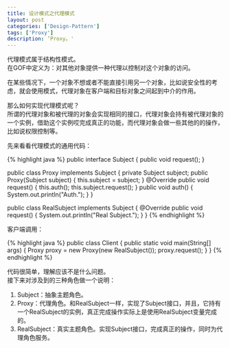 ```yaml
---
title: 设计模式之代理模式
layout: post
categories: ['Design-Pattern']
tags: ['Proxy']
description: ’Proxy。'
---
```


代理模式属于结构性模式。  
在GOF中定义为：对其他对象提供一种代理以控制对这个对象的访问。  

在某些情况下，一个对象不想或者不能直接引用另一个对象，比如说安全性的考虑，就会使用模式，代理对象在客户端和目标对象之间起到中介的作用。

那么如何实现代理模式呢？  
所谓的代理对象和被代理的对象会实现相同的接口，代理对象会持有被代理对象的一个实例，借助这个实例哎完成真正的功能，而代理对象会做一些其他的的操作，比如说权限控制等。

先来看看代理模式的通用代码：

{% highlight java %}
public interface Subject {
	public void request();
}

public class Proxy implements Subject {
	private Subject subject;
	public Proxy(Subject subject) {
		this.subject = subject;
	}
	@Override
	public void request() {
		this.auth();
		this.subject.request();
	}
	public void auth() {
		System.out.println("Auth.");
	}
}

public class RealSubject implements Subject {
	@Override
	public void request() {
		System.out.println("Real Subject.");
	}
}
{% endhighlight %}

客户端调用：

{% highlight java %}
public class Client {
	public static void main(String[] args) {
		Proxy proxy = new Proxy(new RealSubject());
		proxy.request();
	}
}
{% endhighlight %}

代码很简单，理解应该不是什么问题。   
接下来对涉及到的三种角色做一个说明：

1. Subject：抽象主题角色。
2. Proxy：代理角色。和RealSubject一样，实现了Subject接口，并且，它持有一个RealSubject的实例，真正完成操作实际上是使用RealSubject变量完成的。
3. RealSubject：真实主题角色。实现Subject接口，完成真正的操作，同时为代理角色服务。 
